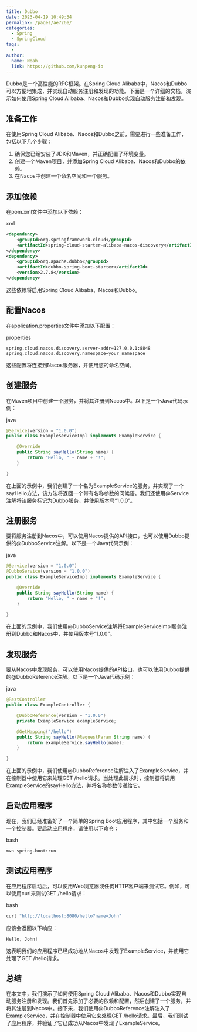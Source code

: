 ```yaml
---
title: Dubbo
date: 2023-04-19 10:49:34
permalink: /pages/ae726e/
categories:
  - Spring
  - SpringCloud
tags:
  - 
author: 
  name: Noah
  link: https://github.com/kunpeng-io
---
```

Dubbo是一个高性能的RPC框架。在Spring Cloud Alibaba中，Nacos和Dubbo可以方便地集成，并实现自动服务注册和发现的功能。下面是一个详细的文档，演示如何使用Spring Cloud Alibaba、Nacos和Dubbo实现自动服务注册和发现。

准备工作
----

在使用Spring Cloud Alibaba、Nacos和Dubbo之前，需要进行一些准备工作，包括以下几个步骤：

1.  确保您已经安装了JDK和Maven，并正确配置了环境变量。
2.  创建一个Maven项目，并添加Spring Cloud Alibaba、Nacos和Dubbo的依赖。
3.  在Nacos中创建一个命名空间和一个服务。

添加依赖
----

在pom.xml文件中添加以下依赖：

xml

```xml
<dependency>
    <groupId>org.springframework.cloud</groupId>
    <artifactId>spring-cloud-starter-alibaba-nacos-discovery</artifactId>
</dependency>
<dependency>
    <groupId>org.apache.dubbo</groupId>
    <artifactId>dubbo-spring-boot-starter</artifactId>
    <version>2.7.8</version>
</dependency>
```

这些依赖将启用Spring Cloud Alibaba、Nacos和Dubbo。

配置Nacos
-------

在application.properties文件中添加以下配置：

properties

```properties
spring.cloud.nacos.discovery.server-addr=127.0.0.1:8848
spring.cloud.nacos.discovery.namespace=your_namespace
```

这些配置将连接到Nacos服务器，并使用您的命名空间。

创建服务
----

在Maven项目中创建一个服务，并将其注册到Nacos中。以下是一个Java代码示例：

java

```java
@Service(version = "1.0.0")
public class ExampleServiceImpl implements ExampleService {

    @Override
    public String sayHello(String name) {
        return "Hello, " + name + "!";
    }

}
```

在上面的示例中，我们创建了一个名为ExampleService的服务，并实现了一个sayHello方法，该方法将返回一个带有名称参数的问候语。我们还使用@Service注解将该服务标记为Dubbo服务，并使用版本号“1.0.0”。

注册服务
----

要将服务注册到Nacos中，可以使用Nacos提供的API接口，也可以使用Dubbo提供的@DubboService注解。以下是一个Java代码示例：

java

```java
@Service(version = "1.0.0")
@DubboService(version = "1.0.0")
public class ExampleServiceImpl implements ExampleService {

    @Override
    public String sayHello(String name) {
        return "Hello, " + name + "!";
    }

}
```

在上面的示例中，我们使用@DubboService注解将ExampleServiceImpl服务注册到Dubbo和Nacos中，并使用版本号“1.0.0”。

发现服务
----

要从Nacos中发现服务，可以使用Nacos提供的API接口，也可以使用Dubbo提供的@DubboReference注解。以下是一个Java代码示例：

java

```java
@RestController
public class ExampleController {

    @DubboReference(version = "1.0.0")
    private ExampleService exampleService;

    @GetMapping("/hello")
    public String sayHello(@RequestParam String name) {
        return exampleService.sayHello(name);
    }

}
```

在上面的示例中，我们使用@DubboReference注解注入了ExampleService，并在控制器中使用它来处理GET /hello请求。当处理此请求时，控制器将调用ExampleService的sayHello方法，并将名称参数传递给它。

启动应用程序
------

现在，我们已经准备好了一个简单的Spring Boot应用程序，其中包括一个服务和一个控制器。要启动应用程序，请使用以下命令：

bash

```bash
mvn spring-boot:run
```

测试应用程序
------

在应用程序启动后，可以使用Web浏览器或任何HTTP客户端来测试它。例如，可以使用curl来测试GET /hello请求：

bash

```bash
curl "http://localhost:8080/hello?name=John"
```

应该会返回以下响应：

`Hello, John!`

这表明我们的应用程序已经成功地从Nacos中发现了ExampleService，并使用它处理了GET /hello请求。

总结
--

在本文中，我们演示了如何使用Spring Cloud Alibaba、Nacos和Dubbo实现自动服务注册和发现。我们首先添加了必要的依赖和配置，然后创建了一个服务，并将其注册到Nacos中。接下来，我们使用@DubboReference注解注入了ExampleService，并在控制器中使用它来处理GET /hello请求。最后，我们测试了应用程序，并验证了它已成功从Nacos中发现了ExampleService。